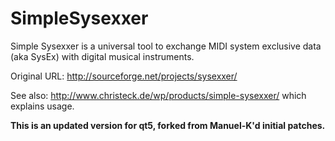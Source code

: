# SimpleSysexxer

Simple Sysexxer is a universal tool to exchange MIDI system exclusive data (aka SysEx) with digital musical instruments.

Original URL: http://sourceforge.net/projects/sysexxer/

See also: http://www.christeck.de/wp/products/simple-sysexxer/ which explains
usage.

**This is an updated version for qt5, forked from Manuel-K'd initial patches.**

